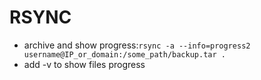 # RSYNC

- archive and show progress:`rsync -a --info=progress2 username@IP_or_domain:/some_path/backup.tar .`
- add -v to show files progress
